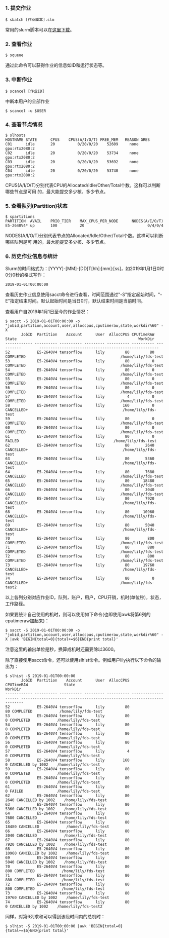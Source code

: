 ### 1. 提交作业

    $ sbatch [作业脚本].slm

常用的slurm脚本可以在[这里下载](../常用slurm脚本)。

### 2. 查看作业

    $ squeue

通过此命令可以获得作业的信息如ID和运行状态等。

### 3. 中断作业

    $ scancel [作业ID]

中断本用户的全部作业

    $ scancel -u $USER

### 4. 查看节点情况

    $ slhosts
    HOSTNAME STATE      CPUS    CPUS(A/I/O/T) FREE_MEM   REASON GRES
    C01      idle       20          0/20/0/20    52609     none gpu:rtx2080:2
    C02      idle       20          0/20/0/20    53734     none gpu:rtx2080:2
    C03      idle       20          0/20/0/20    53692     none gpu:rtx2080:2
    C04      idle       20          0/20/0/20    53740     none gpu:rtx2080:2

CPUS(A/I/O/T)分别代表CPU的Allocated/Idle/Other/Total个数。这样可以判断哪些节点是可用
的，最大能提交多少核、多少节点。

### 5. 查看队列(Partition)状态

    $ spartitions
    PARTITION  AVAIL    PRIO_TIER    MAX_CPUS_PER_NODE      NODES(A/I/O/T)
    E5-2640V4* up       100          20                            0/4/0/4

NODES(A/I/O/T)分别代表节点的Allocated/Idle/Other/Total个数。这样可以判断哪些队列是可
用的，最大能提交多少核、多少节点。

### 6. 历史作业信息与统计

Slurm的时间格式为：[YYYY]-[MM]-[DD]T[hh]:[mm]:[ss]，如2019年1月1日0时0分0秒的格式写作：

    2019-01-01T00:00:00

查看历史作业信息使用sacct命令进行查看，时间范围通过"-S"指定起始时间，"-E"指定结束时间。默认起始时间是当日0时，默认结束时间是当前时间。

查看用户自2019年1月1日至今的作业情况：

    $ sacct -S 2019-01-01T00:00:00 -o "jobid,partition,account,user,alloccpus,cputimeraw,state,workdir%60" -X
           JobID  Partition    Account      User  AllocCPUS CPUTimeRAW      State                                                      WorkDir
    ------------ ---------- ---------- --------- ---------- ---------- ----------        -----------------------------------------------------
    52            E5-2640V4 tensorflow      lily         80         80  COMPLETED                                          /home/lily/fds-test
    53            E5-2640V4 tensorflow      lily         80          0  COMPLETED                                          /home/lily/fds-test
    54            E5-2640V4 tensorflow      lily         80          0  COMPLETED                                          /home/lily/fds-test
    55            E5-2640V4 tensorflow      lily         80          0  COMPLETED                                          /home/lily/fds-test
    56            E5-2640V4 tensorflow      lily         80          0  COMPLETED                                          /home/lily/fds-test
    57            E5-2640V4 tensorflow      lily          4          0  COMPLETED                                          /home/lily/fds-test
    58            E5-2640V4 tensorflow      lily        160          0 CANCELLED+                                          /home/lily/fds-test
    59            E5-2640V4 tensorflow      lily         80          0  COMPLETED                                          /home/lily/fds-test
    60            E5-2640V4 tensorflow      lily         80          0  COMPLETED                                          /home/lily/fds-test
    61            E5-2640V4 tensorflow      lily         80          0     FAILED                                          /home/lily/fds-test
    62            E5-2640V4 tensorflow      lily         80       2640 CANCELLED+                                          /home/lily/fds-test
    63            E5-2640V4 tensorflow      lily         80       5360 CANCELLED+                                          /home/lily/fds-test
    64            E5-2640V4 tensorflow      lily         80       7680  CANCELLED                                          /home/lily/fds-test
    65            E5-2640V4 tensorflow      lily         80      18480  CANCELLED                                          /home/lily/fds-test
    66            E5-2640V4 tensorflow      lily         80       3040  CANCELLED                                          /home/lily/fds-test
    67            E5-2640V4 tensorflow      lily         80       7920 CANCELLED+                                          /home/lily/fds-test
    68            E5-2640V4 tensorflow      lily         80      10960 CANCELLED+                                          /home/lily/fds-test
    69            E5-2640V4 tensorflow      lily         80       5040 CANCELLED+                                          /home/lily/fds-test
    70            E5-2640V4 tensorflow      lily         80        800  COMPLETED                                          /home/lily/fds-test
    71            E5-2640V4 tensorflow      lily         80        880  COMPLETED                                          /home/lily/fds-test
    72            E5-2640V4 tensorflow      lily         80        800  COMPLETED                                          /home/lily/fds-test
    73            E5-2640V4 tensorflow      lily         80      19760 CANCELLED+                                          /home/lily/fds-test
    74            E5-2640V4 tensorflow      lily         80          0 CANCELLED+                                         /home/lily/fds-test2

以上各列分别对应作业ID，队列，账户，用户，CPU开销，机时(单位秒)，状态，工作路径。

如果要统计自己使用的机时，则可以使用如下命令(也即使用awk将第6列的cputimeraw加起来)：

    $ sacct -S 2019-01-01T00:00:00 -o "jobid,partition,account,user,alloccpus,cputimeraw,state,workdir%60" -X |awk 'BEGIN{total=0}{total+=$6}END{print total}'

注意这里的输出单位是秒，换算成机时还需要除以3600。

除了直接使用sacct命令，还可以使用slhist命令。例如用户lily执行以下命令的输出为：

    $ slhist -S 2019-01-01T00:00:00
           JobID  Partition    Account      User  AllocCPUS           CPUTimeRAW                State                                            WorkDir
    ------------ ---------- ---------- --------- ---------- -------------------- -------------------- --------------------------------------------------
    52            E5-2640V4 tensorflow      lily         80                   80 COMPLETED            /home/lily/fds-test                                
    53            E5-2640V4 tensorflow      lily         80                    0 COMPLETED            /home/lily/fds-test                                
    54            E5-2640V4 tensorflow      lily         80                    0 COMPLETED            /home/lily/fds-test                                
    55            E5-2640V4 tensorflow      lily         80                    0 COMPLETED            /home/lily/fds-test                                
    56            E5-2640V4 tensorflow      lily         80                    0 COMPLETED            /home/lily/fds-test                                
    57            E5-2640V4 tensorflow      lily          4                    0 COMPLETED            /home/lily/fds-test                                
    58            E5-2640V4 tensorflow      lily        160                    0 CANCELLED by 1002    /home/lily/fds-test                                
    59            E5-2640V4 tensorflow      lily         80                    0 COMPLETED            /home/lily/fds-test                                
    60            E5-2640V4 tensorflow      lily         80                    0 COMPLETED            /home/lily/fds-test                                
    61            E5-2640V4 tensorflow      lily         80                    0 FAILED               /home/lily/fds-test                                
    62            E5-2640V4 tensorflow      lily         80                 2640 CANCELLED by 1002    /home/lily/fds-test                                
    63            E5-2640V4 tensorflow      lily         80                 5360 CANCELLED by 1002    /home/lily/fds-test                                
    64            E5-2640V4 tensorflow      lily         80                 7680 CANCELLED            /home/lily/fds-test                                
    65            E5-2640V4 tensorflow      lily         80                18480 CANCELLED            /home/lily/fds-test                                
    66            E5-2640V4 tensorflow      lily         80                 3040 CANCELLED            /home/lily/fds-test                                
    67            E5-2640V4 tensorflow      lily         80                 7920 CANCELLED by 1002    /home/lily/fds-test                                
    68            E5-2640V4 tensorflow      lily         80                10960 CANCELLED by 1002    /home/lily/fds-test                                
    69            E5-2640V4 tensorflow      lily         80                 5040 CANCELLED by 1002    /home/lily/fds-test                                
    70            E5-2640V4 tensorflow      lily         80                  800 COMPLETED            /home/lily/fds-test                                
    71            E5-2640V4 tensorflow      lily         80                  880 COMPLETED            /home/lily/fds-test                                
    72            E5-2640V4 tensorflow      lily         80                  800 COMPLETED            /home/lily/fds-test                                
    73            E5-2640V4 tensorflow      lily         80                19760 CANCELLED by 1002    /home/lily/fds-test                                
    74            E5-2640V4 tensorflow      lily         80                    0 CANCELLED by 1002    /home/lily/fds-test2

同样，对第6列求和可以得到该段时间内的总机时：

    $ slhist -S 2019-01-01T00:00:00 |awk 'BEGIN{total=0}{total+=$6}END{print total}'
